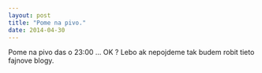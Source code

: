 ```yaml
---
layout: post
title: "Pome na pivo."
date: 2014-04-30
---
```


Pome na pivo das o 23:00 ... OK ? Lebo ak nepojdeme tak budem robit tieto fajnove blogy.
